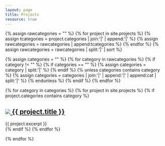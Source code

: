 ```yaml
---
layout: page
title: Projects
resource: true
---
```


<!-- Collating all categories of projects into one "categories" object -->
{% assign rawcategories = "" %}
{% for project in site.projects %}
    {% assign tcategories = project.categories | join:'|' | append:'|' %}
    {% assign rawcategories = rawcategories | append:tcategories %}
{% endfor %}
{% assign rawcategories = rawcategories | split:'|' | sort %}

<!-- Removing duplicate and empty categories from "categories" object -->
{% assign categories = "" %}
{% for category in rawcategories %}
    {% if category != "" %}
        {% if categories == "" %}
            {% assign categories = category | split:'|' %}
        {% endif %}
        {% unless categories contains category %}
            {% assign categories = categories | join:'|' | append:'|' | append:cat | split:'|' %}
        {% endunless %}
    {% endif %}
{% endfor %}

<div class="posts">
  {% for category in categories %} <!-- Categories loop -->
    {% for project in site.projects %} <!-- Projects loop -->
      {% if project.categories contains category %}
        <article class="post">
          <h1 class="post-title">
            <a href="{{ site.baseurl }}{{ project.url }}" title="">
              <img src="{{ project.poster-image }}">
              {{ project.title }}
            </a>
          </h1>
          {{ project.excerpt }}
        </article>
      {% endif %}
    {% endfor %}

  {% endfor %}
</div>

